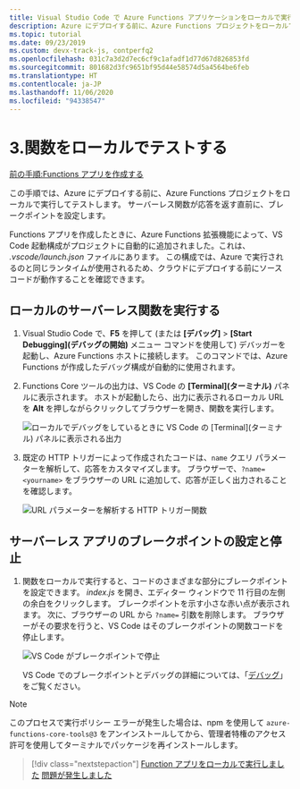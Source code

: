 ```yaml
---
title: Visual Studio Code で Azure Functions アプリケーションをローカルで実行する
description: Azure にデプロイする前に、Azure Functions プロジェクトをローカルで実行してテストします。 サーバーレス関数が応答を返す直前に、ブレークポイントを設定します。
ms.topic: tutorial
ms.date: 09/23/2019
ms.custom: devx-track-js, contperfq2
ms.openlocfilehash: 031c7a3d2d7ec6cf9c1afadf1d77d67d826853fd
ms.sourcegitcommit: 801682d3fc9651bf95d44e58574d5a4564be6feb
ms.translationtype: HT
ms.contentlocale: ja-JP
ms.lasthandoff: 11/06/2020
ms.locfileid: "94338547"
---
```

# <a name="3-test-the-function-locally"></a>3.関数をローカルでテストする

[前の手順:Functions アプリを作成する](tutorial-vscode-serverless-node-create-local.md)

この手順では、Azure にデプロイする前に、Azure Functions プロジェクトをローカルで実行してテストします。 サーバーレス関数が応答を返す直前に、ブレークポイントを設定します。

Functions アプリを作成したときに、Azure Functions 拡張機能によって、VS Code 起動構成がプロジェクトに自動的に追加されました。これは、 *.vscode/launch.json* ファイルにあります。 この構成では、Azure で実行されるのと同じランタイムが使用されるため、クラウドにデプロイする前にソース コードが動作することを確認できます。

## <a name="run-the-local-serverless-function"></a>ローカルのサーバーレス関数を実行する

1. Visual Studio Code で、**F5** を押して (または **[デバッグ]**  >  **[Start Debugging]\(デバッグの開始\)** メニュー コマンドを使用して) デバッガーを起動し、Azure Functions ホストに接続します。 このコマンドでは、Azure Functions が作成したデバッグ構成が自動的に使用されます。

1. Functions Core ツールの出力は、VS Code の **[Terminal]\(ターミナル\)** パネルに表示されます。 ホストが起動したら、出力に表示されるローカル URL を **Alt** を押しながらクリックしてブラウザーを開き、関数を実行します。

    ![ローカルでデバッグをしているときに VS Code の [Terminal]\(ターミナル\) パネルに表示される出力](../media/functions-extension/local-test-output.png)

1. 既定の HTTP トリガーによって作成されたコードは、`name` クエリ パラメーターを解析して、応答をカスタマイズします。 ブラウザーで、`?name=<yourname>` をブラウザーの URL に追加して、応答が正しく出力されることを確認します。

    ![URL パラメーターを解析する HTTP トリガー関数](../media/functions-extension/local-test-browser.png)

## <a name="set-and-stop-at-break-point-in-serverless-app"></a>サーバーレス アプリのブレークポイントの設定と停止

1. 関数をローカルで実行すると、コードのさまざまな部分にブレークポイントを設定できます。 *index.js* を開き、エディター ウィンドウで 11 行目の左側の余白をクリックします。 ブレークポイントを示す小さな赤い点が表示されます。 次に、ブラウザーの URL から `?name=` 引数を削除します。 ブラウザーがその要求を行うと、VS Code はそのブレークポイントの関数コードを停止します。

    ![VS Code がブレークポイントで停止](../media/functions-extension/debugging-breakpoint.png)

    VS Code でのブレークポイントとデバッグの詳細については、「[デバッグ](https://code.visualstudio.com/docs/editor/debugging)」をご覧ください。

> [!Note]
>
> このプロセスで実行ポリシー エラーが発生した場合は、npm を使用して `azure-functions-core-tools@3` をアンインストールしてから、管理者特権のアクセス許可を使用してターミナルでパッケージを再インストールします。

> [!div class="nextstepaction"]
> [Function アプリをローカルで実行しました](tutorial-vscode-serverless-node-deploy-hosting.md) [問題が発生しました](https://www.research.net/r/PWZWZ52?tutorial=node-deployment-azurefunctions&step=run-app)
